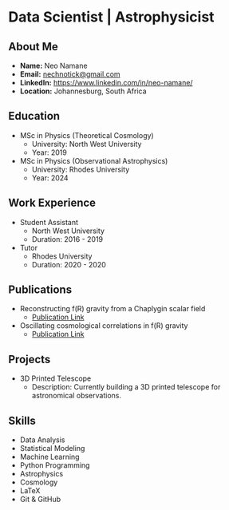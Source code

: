 # Data Scientist | Astrophysicist

## About Me
- **Name:** Neo Namane
- **Email:** nechnotick@gmail.com
- **LinkedIn:** https://www.linkedin.com/in/neo-namane/
- **Location:** Johannesburg, South Africa

## Education
- MSc in Physics (Theoretical Cosmology)
  - University: North West University
  - Year: 2019
- MSc in Physics (Observational Astrophysics)
  - University: Rhodes University
  - Year: 2024

## Work Experience
- Student Assistant
  - North West University
  - Duration: 2016 - 2019
- Tutor
  - Rhodes University
  - Duration: 2020 - 2020

## Publications
- Reconstructing f(R) gravity from a Chaplygin scalar field
  - [Publication Link](https://www.worldscientific.com/doi/epdf/10.1142/S0219887818500275)
- Oscillating cosmological correlations in f(R) gravity
  - [Publication Link](https://arxiv.org/abs/1807.11330)

## Projects
- 3D Printed Telescope
  - Description: Currently building a 3D printed telescope for astronomical observations.

## Skills
- Data Analysis
- Statistical Modeling
- Machine Learning
- Python Programming
- Astrophysics
- Cosmology
- LaTeX
- Git & GitHub

